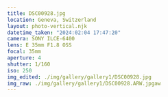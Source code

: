 ```yaml
---
title: DSC00928.jpg
location: Geneva, Switzerland
layout: photo-vertical.njk
datetime_taken: "2024:02:04 17:47:20"
camera: SONY ILCE-6400
lens: E 35mm F1.8 OSS
focal: 35mm
aperture: 4
shutter: 1/160
iso: 250
img_edited: ./img/gallery/gallery1/DSC00928.jpg
img_raw: ./img/gallery/gallery1/DSC00928.ARW.jpgaw
---
```

